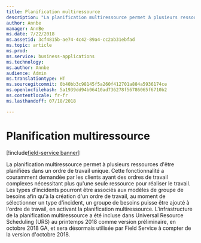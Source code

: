 ```yaml
---
title: Planification multiressource
description: "La planification multiressource permet à plusieurs ressources d'être planifiées dans un ordre de travail unique."
author: Annbe
manager: AnnBe
ms.date: 7/22/2018
ms.assetid: 3cf4815b-ae74-4c42-89a4-cc2ab31ebfad
ms.topic: article
ms.prod: 
ms.service: business-applications
ms.technology: 
ms.author: Annbe
audience: Admin
ms.translationtype: HT
ms.sourcegitcommit: 0b40bb3c98145f5a260f412701a884a5936174ce
ms.openlocfilehash: 5a1939dd94b06410ad736278f56786065f6710b2
ms.contentlocale: fr-fr
ms.lasthandoff: 07/18/2018

---
```

#  <a name="multi-resource-scheduling"></a>Planification multiressource

[!include[field-service banner](../../includes/field-service.md)]




La planification multiressource permet à plusieurs ressources d'être planifiées dans un ordre de travail unique. Cette fonctionnalité a couramment demandée par les clients ayant des ordres de travail complexes nécessitant plus qu'une seule ressource pour réaliser le travail. Les types d'incidents pourront être associés aux modèles de groupe de besoins afin qu'à la création d'un ordre de travail, au moment de sélectionner un type d'incident, un groupe de besoins puisse être ajouté à l'ordre de travail, en activant la planification multiressource.  L'infrastructure de la planification multiressource a été incluse dans Universal Resource Scheduling (URS) au printemps 2018 comme version préliminaire, en octobre 2018 GA, et sera désormais utilisée par Field Service à compter de la version d'octobre 2018.

